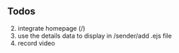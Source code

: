 ## Todos
2. integrate homepage (/)
4. use the details data to display in /sender/add .ejs file 
6. record video 